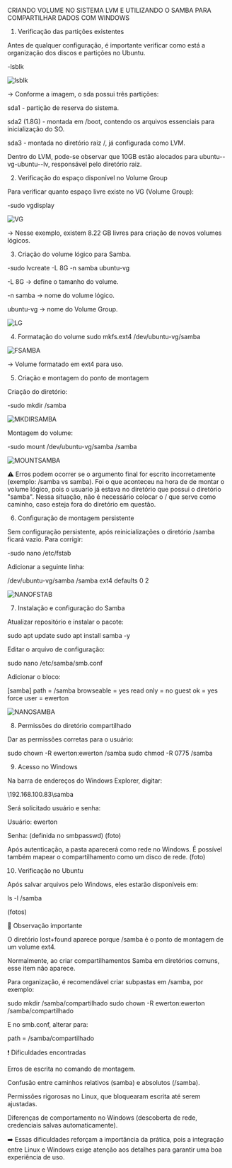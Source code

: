 CRIANDO VOLUME NO SISTEMA LVM E UTILIZANDO O SAMBA PARA COMPARTILHAR DADOS COM WINDOWS

1. Verificação das partições existentes

Antes de qualquer configuração, é importante verificar como está a organização dos discos e partições no Ubuntu.

-lsblk

![lsblk](Imagem/a_lsblk.png)


-> Conforme a imagem, o sda possui três partições:

sda1 - partição de reserva do sistema.

sda2 (1.8G) - montada em /boot, contendo os arquivos essenciais para inicialização do SO.

sda3 - montada no diretório raiz /, já configurada como LVM.

Dentro do LVM, pode-se observar que 10GB estão alocados para ubuntu--vg-ubuntu--lv, responsável pelo diretório raiz.

2. Verificação do espaço disponível no Volume Group

Para verificar quanto espaço livre existe no VG (Volume Group):

-sudo vgdisplay

![VG](Imagem/b_sudovgdisplay.png)

-> Nesse exemplo, existem 8.22 GB livres para criação de novos volumes lógicos.

3. Criação do volume lógico para Samba.

-sudo lvcreate -L 8G -n samba ubuntu-vg

-L 8G → define o tamanho do volume.

-n samba → nome do volume lógico.

ubuntu-vg → nome do Volume Group.

![LG](Imagem/c_volume_samba.png)

4. Formatação do volume
sudo mkfs.ext4 /dev/ubuntu-vg/samba

![FSAMBA](Imagem/d_formatando_samba.png)

-> Volume formatado em ext4 para uso.

5. Criação e montagem do ponto de montagem

Criação do diretório:

-sudo mkdir /samba

![MKDIRSAMBA](Imagem/e_mkdir_samba.png)


Montagem do volume:

-sudo mount /dev/ubuntu-vg/samba /samba

![MOUNTSAMBA](Imagem/f_mount_samba.png)

⚠️ Erros podem ocorrer se o argumento final for escrito incorretamente (exemplo: /samba vs samba). Foi o que aconteceu na hora de de montar o volume lógico, pois o usuario já estava no diretório que possui o diretório "samba". Nessa situação, não é necessário colocar o / que serve como caminho, caso esteja fora do diretório em questão. 

6. Configuração de montagem persistente

Sem configuração persistente, após reinicializações o diretório /samba ficará vazio. Para corrigir:

-sudo nano /etc/fstab

Adicionar a seguinte linha:

/dev/ubuntu-vg/samba   /samba   ext4   defaults   0   2

![NANOFSTAB](Imagem/g_nano_fstab.png)

7. Instalação e configuração do Samba

Atualizar repositório e instalar o pacote:

sudo apt update
sudo apt install samba -y

Editar o arquivo de configuração:

sudo nano /etc/samba/smb.conf

Adicionar o bloco:

[samba]
   path = /samba
   browseable = yes
   read only = no
   guest ok = yes
   force user = ewerton

   ![NANOSAMBA](Imagem/h_nano_samba.png)
   
8. Permissões do diretório compartilhado

Dar as permissões corretas para o usuário:

sudo chown -R ewerton:ewerton /samba
sudo chmod -R 0775 /samba

9. Acesso no Windows

Na barra de endereços do Windows Explorer, digitar:

\\192.168.100.83\samba


Será solicitado usuário e senha:

Usuário: ewerton

Senha: (definida no smbpasswd)
(foto)

Após autenticação, a pasta aparecerá como rede no Windows.
É possível também mapear o compartilhamento como um disco de rede.
(foto)

10. Verificação no Ubuntu

Após salvar arquivos pelo Windows, eles estarão disponíveis em:

ls -l /samba


(fotos)

🔎 Observação importante

O diretório lost+found aparece porque /samba é o ponto de montagem de um volume ext4.

Normalmente, ao criar compartilhamentos Samba em diretórios comuns, esse item não aparece.

Para organização, é recomendável criar subpastas em /samba, por exemplo:

sudo mkdir /samba/compartilhado
sudo chown -R ewerton:ewerton /samba/compartilhado


E no smb.conf, alterar para:

path = /samba/compartilhado

❗ Dificuldades encontradas

Erros de escrita no comando de montagem.

Confusão entre caminhos relativos (samba) e absolutos (/samba).

Permissões rigorosas no Linux, que bloquearam escrita até serem ajustadas.

Diferenças de comportamento no Windows (descoberta de rede, credenciais salvas automaticamente).

➡️ Essas dificuldades reforçam a importância da prática, pois a integração entre Linux e Windows exige atenção aos detalhes para garantir uma boa experiência de uso.


